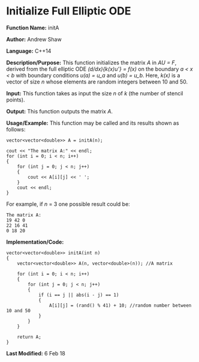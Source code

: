 # Initialize Full Elliptic ODE

**Function Name:** initA

**Author:** Andrew Shaw

**Language:** C++14

**Description/Purpose:** This function initializes the matrix *A* in *AU = F*, derived from the full elliptic ODE *(d/dx){k(x)u'} = f(x)* on the boundary *a < x < b* with boundary conditions *u(a) = u_a* and *u(b) = u_b*. Here, *k(x)* is a vector of size *n* whose elements are random integers between 10 and 50.

**Input:** This function takes as input the size *n* of *k* (the number of stencil points).

**Output:** This function outputs the matrix *A*.

**Usage/Example:** This function may be called and its results shown as follows:
~~~~
vector<vector<double>> A = initA(n);

cout << "The matrix A:" << endl;
for (int i = 0; i < n; i++)
{
	for (int j = 0; j < n; j++)
	{
		cout << A[i][j] << ' ';
	}
	cout << endl;
}
~~~~
For example, if *n* = 3 one possible result could be:
~~~~
The matrix A:
19 42 0
22 16 41
0 18 20
~~~~
**Implementation/Code:**
~~~~
vector<vector<double>> initA(int n)
{
	vector<vector<double>> A(n, vector<double>(n)); //A matrix

	for (int i = 0; i < n; i++)
	{
		for (int j = 0; j < n; j++)
		{
			if (i == j || abs(i - j) == 1)
			{
				A[i][j] = (rand() % 41) + 10; //random number between 10 and 50
			}
		}
	}

	return A;
}
~~~~
**Last Modified:** 6 Feb 18
